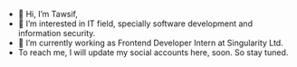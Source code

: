 - 👋 Hi, I’m Tawsif,
- 👀 I’m interested in IT field, specially software development and information security. 
- 🌱 I’m currently working as Frontend Developer Intern at Singularity Ltd.
- To reach me, I will update my social accounts here, soon. So stay tuned.

<!---
tawsifahmed/tawsifahmed is a ✨ special ✨ repository because its `README.md` (this file) appears on your GitHub profile.
You can click the Preview link to take a look at your changes.
--->
